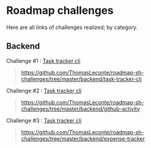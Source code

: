 # Roadmap challenges
Here are all links of challenges realized; by category.

## Backend
Challenge #1 : [Task tracker cli](https://roadmap.sh/projects/task-tracker)
> https://github.com/ThomasLeconte/roadmap-sh-challenges/tree/master/backend/task-tracker-cli

Challenge #2 : [Task tracker cli](https://roadmap.sh/projects/github-user-activity)
> https://github.com/ThomasLeconte/roadmap-sh-challenges/tree/master/backend/github-activity

Challenge #3 : [Task tracker cli](https://roadmap.sh/projects/expense-tracker)
> https://github.com/ThomasLeconte/roadmap-sh-challenges/tree/master/backend/expense-tracker
